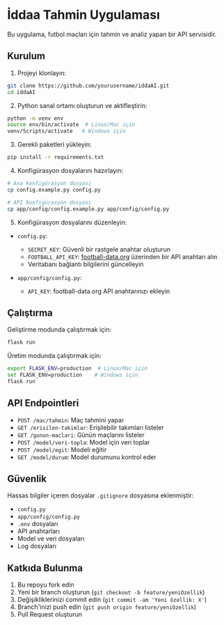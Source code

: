 # İddaa Tahmin Uygulaması

Bu uygulama, futbol maçları için tahmin ve analiz yapan bir API servisidir.

## Kurulum

1. Projeyi klonlayın:
```bash
git clone https://github.com/yourusername/iddaAI.git
cd iddaAI
```

2. Python sanal ortamı oluşturun ve aktifleştirin:
```bash
python -m venv env
source env/bin/activate  # Linux/Mac için
venv/Scripts/activate   # Windows için
```

3. Gerekli paketleri yükleyin:
```bash
pip install -r requirements.txt
```

4. Konfigürasyon dosyalarını hazırlayın:
```bash
# Ana konfigürasyon dosyası
cp config.example.py config.py

# API konfigürasyon dosyası
cp app/config/config.example.py app/config/config.py
```

5. Konfigürasyon dosyalarını düzenleyin:
- `config.py`:
  - `SECRET_KEY`: Güvenli bir rastgele anahtar oluşturun
  - `FOOTBALL_API_KEY`: [football-data.org](https://www.football-data.org/) üzerinden bir API anahtarı alın
  - Veritabanı bağlantı bilgilerini güncelleyin

- `app/config/config.py`:
  - `API_KEY`: football-data.org API anahtarınızı ekleyin

## Çalıştırma

Geliştirme modunda çalıştırmak için:
```bash
flask run
```

Üretim modunda çalıştırmak için:
```bash
export FLASK_ENV=production  # Linux/Mac için
set FLASK_ENV=production    # Windows için
flask run
```

## API Endpointleri

- `POST /mac/tahmin`: Maç tahmini yapar
- `GET /erisilen-takimlar`: Erişilebilir takımları listeler
- `GET /gunun-maclari`: Günün maçlarını listeler
- `POST /model/veri-topla`: Model için veri toplar
- `POST /model/egit`: Modeli eğitir
- `GET /model/durum`: Model durumunu kontrol eder

## Güvenlik

Hassas bilgiler içeren dosyalar `.gitignore` dosyasına eklenmiştir:
- `config.py`
- `app/config/config.py`
- `.env` dosyaları
- API anahtarları
- Model ve veri dosyaları
- Log dosyaları

## Katkıda Bulunma

1. Bu repoyu fork edin
2. Yeni bir branch oluşturun (`git checkout -b feature/yeniOzellik`)
3. Değişikliklerinizi commit edin (`git commit -am 'Yeni özellik: X'`)
4. Branch'inizi push edin (`git push origin feature/yeniOzellik`)
5. Pull Request oluşturun